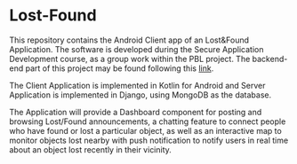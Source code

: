 # Lost-Found
This repository contains the Android Client app of an Lost&Found Application. The software is developed during the Secure Application Development course, 
as a group work within the PBL project.
The backend-end part of this project may be found following this [link](https://github.com/MrCrowley21/Lost-Found_App).

The Client Application is implemented in Kotlin for Android and Server Application is implemented in Django, using MongoDB as the database. 

The Application will provide a Dashboard component for posting and browsing Lost/Found announcements, 
a chatting feature to connect people who have found or lost a particular object, as well as an interactive map to monitor 
objects lost nearby with push notification to notify users in real time about an object lost recently in their vicinity.

